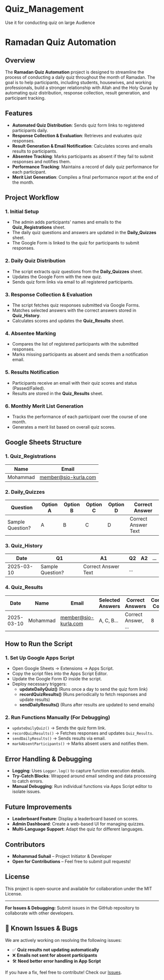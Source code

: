 # Quiz_Management
Use it for conducting quiz on large Audience


# Ramadan Quiz Automation

## Overview
The **Ramadan Quiz Automation** project is designed to streamline the process of conducting a daily quiz throughout the month of Ramadan. The goal is to help participants, including students, housewives, and working professionals, build a stronger relationship with Allah and the Holy Quran by automating quiz distribution, response collection, result generation, and participant tracking.

## Features
- **Automated Quiz Distribution**: Sends quiz form links to registered participants daily.
- **Response Collection & Evaluation**: Retrieves and evaluates quiz responses.
- **Result Generation & Email Notification**: Calculates scores and emails results to participants.
- **Absentee Tracking**: Marks participants as absent if they fail to submit responses and notifies them.
- **Performance Tracking**: Maintains a record of daily quiz performance for each participant.
- **Merit List Generation**: Compiles a final performance report at the end of the month.

## Project Workflow
### **1. Initial Setup**
- The admin adds participants' names and emails to the **Quiz_Registrations** sheet.
- The daily quiz questions and answers are updated in the **Daily_Quizzes** sheet.
- The Google Form is linked to the quiz for participants to submit responses.

### **2. Daily Quiz Distribution**
- The script extracts quiz questions from the **Daily_Quizzes** sheet.
- Updates the Google Form with the new quiz.
- Sends quiz form links via email to all registered participants.

### **3. Response Collection & Evaluation**
- The script fetches quiz responses submitted via Google Forms.
- Matches selected answers with the correct answers stored in **Quiz_History**.
- Calculates scores and updates the **Quiz_Results** sheet.

### **4. Absentee Marking**
- Compares the list of registered participants with the submitted responses.
- Marks missing participants as absent and sends them a notification email.

### **5. Results Notification**
- Participants receive an email with their quiz scores and status (Passed/Failed).
- Results are stored in the **Quiz_Results** sheet.

### **6. Monthly Merit List Generation**
- Tracks the performance of each participant over the course of one month.
- Generates a merit list based on overall quiz scores.

## Google Sheets Structure
### **1. Quiz_Registrations**
| Name  | Email |
|-------|------|
| Mohammad | member@sio-kurla.com |

### **2. Daily_Quizzes**
| Question | Option A | Option B | Option C | Option D | Correct Answer |
|----------|---------|---------|---------|---------|----------------|
| Sample Question? | A | B | C | D | Correct Answer Text |

### **3. Quiz_History**
| Date | Q1 | A1 | Q2 | A2 | ... |
|------|----|----|----|----|-----|
| 2025-03-10 | Sample Question? | Correct Answer Text | ... |

### **4. Quiz_Results**
| Date | Name | Email | Selected Answers | Correct Answers | Correct Count | Wrong Count | Score | Status |
|------|------|-------|----------------|----------------|--------------|------------|------|--------|
| 2025-03-10 | Mohammad | member@sio-kurla.com | A, C, B... | Correct Answer, ... | 8 | 2 | 80% | Passed |

## How to Run the Script
### **1. Set Up Google Apps Script**
- Open Google Sheets → Extensions → Apps Script.
- Copy the script files into the Apps Script Editor.
- Update the Google Form ID inside the script.
- Deploy necessary triggers:
  - **updateDailyQuiz()** (Runs once a day to send the quiz form link)
  - **recordQuizResults()** (Runs periodically to fetch responses and update results)
  - **sendDailyResults()** (Runs after results are updated to send emails)

### **2. Run Functions Manually (For Debugging)**
- `updateDailyQuiz()` → Sends the quiz form link.
- `recordQuizResults()` → Fetches responses and updates `Quiz_Results`.
- `sendDailyResults()` → Sends results via email.
- `markAbsentParticipants()` → Marks absent users and notifies them.

## Error Handling & Debugging
- **Logging**: Uses `Logger.log()` to capture function execution details.
- **Try-Catch Blocks**: Wrapped around email sending and data processing to catch errors.
- **Manual Debugging**: Run individual functions via Apps Script editor to isolate issues.

## Future Improvements
- **Leaderboard Feature**: Display a leaderboard based on scores.
- **Admin Dashboard**: Create a web-based UI for managing quizzes.
- **Multi-Language Support**: Adapt the quiz for different languages.

## Contributors
- **Mohammad Suhail** – Project Initiator & Developer
- **Open for Contributions** – Feel free to submit pull requests!

## License
This project is open-source and available for collaboration under the MIT License.

---
**For Issues & Debugging:** Submit issues in the GitHub repository to collaborate with other developers.
## 🚨 Known Issues & Bugs

We are actively working on resolving the following issues:
- ✅ **Quiz results not updating automatically**
- ❌ **Emails not sent for absent participants**
- 🛠️ **Need better error handling in App Script**

If you have a fix, feel free to contribute! Check our [Issues](https://github.com/mdsuhail-3257/Quiz_Management/issues).

